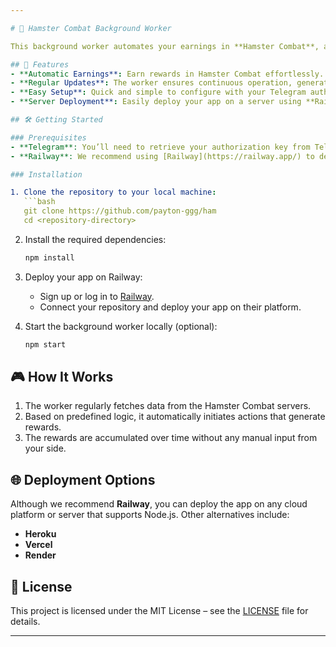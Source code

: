 ```yaml
---

# 🐹 Hamster Combat Background Worker

This background worker automates your earnings in **Hamster Combat**, allowing you to generate rewards automatically and regularly without manual intervention.

## 🚀 Features
- **Automatic Earnings**: Earn rewards in Hamster Combat effortlessly.
- **Regular Updates**: The worker ensures continuous operation, generating rewards at regular intervals.
- **Easy Setup**: Quick and simple to configure with your Telegram authorization key.
- **Server Deployment**: Easily deploy your app on a server using **Railway** for seamless operation.

## 🛠️ Getting Started

### Prerequisites
- **Telegram**: You’ll need to retrieve your authorization key from Telegram’s console view.
- **Railway**: We recommend using [Railway](https://railway.app/) to deploy the worker on a server for continuous operation.

### Installation

1. Clone the repository to your local machine:
   ```bash
   git clone https://github.com/payton-ggg/ham
   cd <repository-directory>
   ```

2. Install the required dependencies:
   ```bash
   npm install
   ```

3. Deploy your app on Railway:
   - Sign up or log in to [Railway](https://railway.app/).
   - Connect your repository and deploy your app on their platform.

4. Start the background worker locally (optional):
   ```bash
   npm start
   ```

## 🎮 How It Works

1. The worker regularly fetches data from the Hamster Combat servers.
2. Based on predefined logic, it automatically initiates actions that generate rewards.
3. The rewards are accumulated over time without any manual input from your side.

## 🌐 Deployment Options

Although we recommend **Railway**, you can deploy the app on any cloud platform or server that supports Node.js. Other alternatives include:
- **Heroku**
- **Vercel**
- **Render**

## 📝 License

This project is licensed under the MIT License – see the [LICENSE](LICENSE) file for details.

---
```

